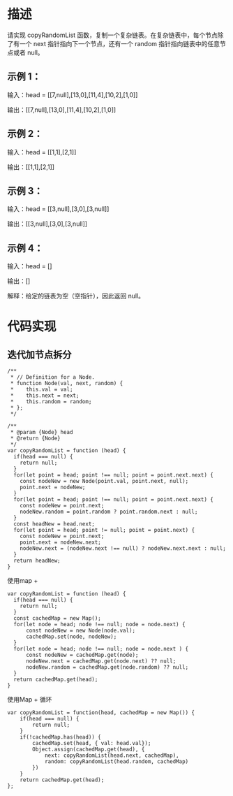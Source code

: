 # 描述
请实现 copyRandomList 函数，复制一个复杂链表。在复杂链表中，每个节点除了有一个 next 指针指向下一个节点，还有一个 random 指针指向链表中的任意节点或者 null。
## 示例 1：
输入：head = [[7,null],[13,0],[11,4],[10,2],[1,0]]

输出：[[7,null],[13,0],[11,4],[10,2],[1,0]]
## 示例 2：
输入：head = [[1,1],[2,1]]

输出：[[1,1],[2,1]]
## 示例 3：
输入：head = [[3,null],[3,0],[3,null]]

输出：[[3,null],[3,0],[3,null]]
## 示例 4：
输入：head = []

输出：[]

解释：给定的链表为空（空指针），因此返回 null。
# 代码实现
## 迭代加节点拆分
```
/**
 * // Definition for a Node.
 * function Node(val, next, random) {
 *    this.val = val;
 *    this.next = next;
 *    this.random = random;
 * };
 */

/**
 * @param {Node} head
 * @return {Node}
 */
var copyRandomList = function (head) {
  if(head === null) {
    return null;
  }
  for(let point = head; point !== null; point = point.next.next) {
    const nodeNew = new Node(point.val, point.next, null);
    point.next = nodeNew;
  }
  for(let point = head; point !== null; point = point.next.next) {
    const nodeNew = point.next;
    nodeNew.random = point.random ? point.random.next : null;
  }
  const headNew = head.next;
  for(let point = head; point != null; point = point.next) {
    const nodeNew = point.next;
    point.next = nodeNew.next;
    nodeNew.next = (nodeNew.next !== null) ? nodeNew.next.next : null;
  }
  return headNew;
}
```
使用map + 
```
var copyRandomList = function (head) {
  if(head === null) {
    return null;
  }
  const cachedMap = new Map();
  for(let node = head; node !== null; node = node.next) {
      const nodeNew = new Node(node.val);
      cachedMap.set(node, nodeNew);
  }
  for(let node = head; node !== null; node = node.next ) {
      const nodeNew = cachedMap.get(node);
      nodeNew.next = cachedMap.get(node.next) ?? null;
      nodeNew.random = cachedMap.get(node.random) ?? null;
  }
  return cachedMap.get(head);
}
```
使用Map + 循环
```
var copyRandomList = function(head, cachedMap = new Map()) {
    if(head === null) {
        return null;
    }
    if(!cachedMap.has(head)) {
        cachedMap.set(head, { val: head.val});
        Object.assign(cachedMap.get(head), {
            next: copyRandomList(head.next, cachedMap),
            random: copyRandomList(head.random, cachedMap)
        })
    }
    return cachedMap.get(head);
};
```
